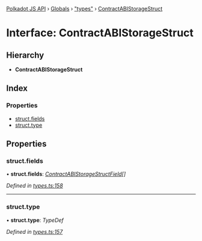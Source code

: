 [Polkadot JS API](../README.md) › [Globals](../globals.md) › ["types"](../modules/_types_.md) › [ContractABIStorageStruct](_types_.contractabistoragestruct.md)

# Interface: ContractABIStorageStruct

## Hierarchy

* **ContractABIStorageStruct**

## Index

### Properties

* [struct.fields](_types_.contractabistoragestruct.md#struct.fields)
* [struct.type](_types_.contractabistoragestruct.md#struct.type)

## Properties

###  struct.fields

• **struct.fields**: *[ContractABIStorageStructField](_types_.contractabistoragestructfield.md)[]*

*Defined in [types.ts:158](https://github.com/polkadot-js/api/blob/8d0f20c2a7/packages/api-contract/src/types.ts#L158)*

___

###  struct.type

• **struct.type**: *TypeDef*

*Defined in [types.ts:157](https://github.com/polkadot-js/api/blob/8d0f20c2a7/packages/api-contract/src/types.ts#L157)*
